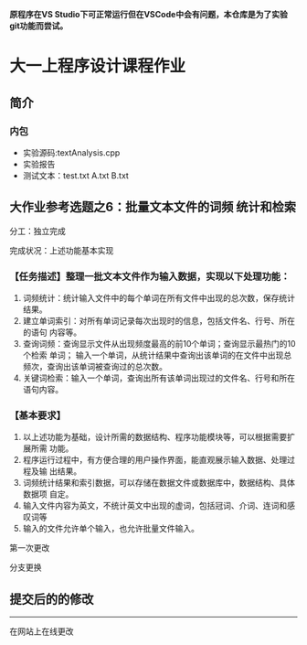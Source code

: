 **原程序在VS Studio下可正常运行但在VSCode中会有问题，本仓库是为了实验git功能而尝试。**

# 大一上程序设计课程作业
## 简介
### 内包
- 实验源码:textAnalysis.cpp
- 实验报告
- 测试文本：test.txt A.txt B.txt
## 大作业参考选题之6：批量文本文件的词频 统计和检索

分工：独立完成

完成状况：上述功能基本实现

### 【任务描述】整理一批文本文件作为输入数据，实现以下处理功能：
1. 词频统计：统计输入文件中的每个单词在所有文件中出现的总次数，保存统计结果。
2. 建立单词索引：对所有单词记录每次出现时的信息，包括文件名、行号、所在的语句 内容等。
3. 查询词频：查询显示文件从出现频度最高的前10个单词；查询显示最热门的10个检索 单词；
输入一个单词，从统计结果中查询出该单词的在文件中出现总频次，查询出该单词被查询过的总次数。
4. 关键词检索：输入一个单词，查询出所有该单词出现过的文件名、行号和所在语句内容。
### 【基本要求】
1. 以上述功能为基础，设计所需的数据结构、程序功能模块等，可以根据需要扩展所需 功能。
2. 程序运行过程中，有方便合理的用户操作界面，能直观展示输入数据、处理过程及输 出结果。
3. 词频统计结果和索引数据，可以存储在数据文件或数据库中，数据结构、具体数据项 自定。
4. 输入文件内容为英文，不统计英文中出现的虚词，包括冠词、介词、连词和感叹词等
5. 输入的文件允许单个输入，也允许批量文件输入。

第一次更改

分支更换

## 提交后的的修改

------
在网站上在线更改
